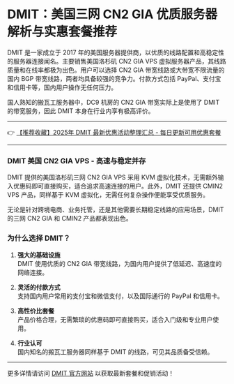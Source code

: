 # DMIT：美国三网 CN2 GIA 优质服务器解析与实惠套餐推荐

DMIT 是一家成立于 2017 年的美国服务器提供商，以优质的线路配置和高稳定性的服务器连接闻名。主要销售美国洛杉矶 CN2 GIA VPS 虚拟服务器产品，其线路质量和在线率都极为出色。用户可以选择 CN2 GIA 带宽线路或大带宽不限流量的国内 BGP 带宽线路，两者均具备较强的竞争力。付款方式包括 PayPal、支付宝和信用卡等，国内用户操作无任何压力。

国人熟知的搬瓦工服务器中，DC9 机房的 CN2 GIA 带宽实际上是使用了 DMIT 的带宽服务，因此 DMIT 本身在行业内享有极高评价。

---

👉 [【推荐收藏】2025年 DMIT 最新优惠活动整理汇总 - 每日更新可用优惠套餐](https://bit.ly/dmit_coupon)

---

### DMIT 美国 CN2 GIA VPS - 高速与稳定并存

DMIT 提供的美国洛杉矶三网 CN2 GIA VPS 采用 KVM 虚拟化技术，无需额外输入优惠码即可直接购买，适合追求高速连接的用户。此外，DMIT 还提供 CMIN2 VPS 产品，同样基于 KVM 虚拟化，无需任何复杂操作便能享受优质服务。

无论是针对跨境电商、业务托管，还是其他需要长期稳定线路的应用场景，DMIT 的三网 CN2 GIA 和 CMIN2 产品都表现出色。

### 为什么选择 DMIT？

1. **强大的基础设施**  
   DMIT 使用优质的 CN2 GIA 带宽线路，为国内用户提供了低延迟、高速度的网络连接。
   
2. **灵活的付款方式**  
   支持国内用户常用的支付宝和微信支付，以及国际通行的 PayPal 和信用卡。

3. **高性价比套餐**  
   产品价格合理，无需繁琐的优惠码即可直接购买，适合入门级和专业用户使用。

4. **行业认可**  
   国内知名的搬瓦工服务器同样基于 DMIT 的线路，可见其品质备受信赖。

---

更多详情请访问 [DMIT 官方网站](https://bit.ly/dmit_coupon) 以获取最新套餐和促销活动！
